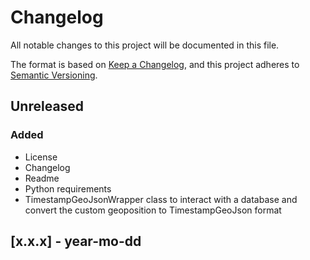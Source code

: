 # Changelog
All notable changes to this project will be documented in this file.

The format is based on [Keep a Changelog](https://keepachangelog.com/en/1.0.0/),
and this project adheres to [Semantic Versioning](https://semver.org/spec/v2.0.0.html).

## Unreleased

### Added
- License
- Changelog
- Readme
- Python requirements
- TimestampGeoJsonWrapper class to interact with a database and convert the custom geoposition to TimestampGeoJson format

## [x.x.x] - year-mo-dd